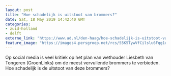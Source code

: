 ```yaml
---
layout: post
title: "Hoe schadelijk is uitstoot van brommers?"
date: Sat, 18 May 2019 14:42:40 GMT
categories: 
- zuid-holland 
- delft 
externe_link: "https://www.ad.nl/den-haag/hoe-schadelijk-is-uitstoot-van-brommers~a7f8dd89/"
feature_image: "https://images4.persgroep.net/rcs/55K5TywVfCilslu6Fqg1uoekSdQ/diocontent/107460624/_fitwidth/400/?appId=21791a8992982cd8da851550a453bd7f&quality=0.7"
---
```


Op social media is veel kritiek op het plan van wethouder Liesbeth van Tongeren (GroenLinks) om de meest vervuilende brommers te verbieden. Hoe schadelijk is de uitstoot van deze brommers?
